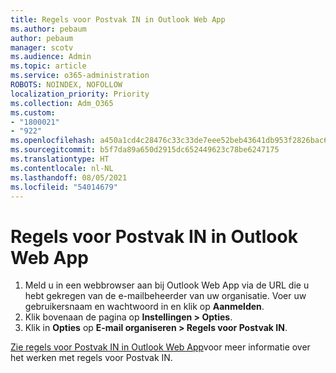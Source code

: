 ```yaml
---
title: Regels voor Postvak IN in Outlook Web App
ms.author: pebaum
author: pebaum
manager: scotv
ms.audience: Admin
ms.topic: article
ms.service: o365-administration
ROBOTS: NOINDEX, NOFOLLOW
localization_priority: Priority
ms.collection: Adm_O365
ms.custom:
- "1800021"
- "922"
ms.openlocfilehash: a450a1cd4c28476c33c33de7eee52beb43641db953f2826bac68ca76b2e50f25
ms.sourcegitcommit: b5f7da89a650d2915dc652449623c78be6247175
ms.translationtype: HT
ms.contentlocale: nl-NL
ms.lasthandoff: 08/05/2021
ms.locfileid: "54014679"
---
```

# <a name="inbox-rules-in-outlook-web-app"></a>Regels voor Postvak IN in Outlook Web App

1. Meld u in een webbrowser aan bij Outlook Web App via de URL die u hebt gekregen van de e-mailbeheerder van uw organisatie. Voer uw gebruikersnaam en wachtwoord in en klik op **Aanmelden**.
2. Klik bovenaan de pagina op **Instellingen > Opties**.
3. Klik in **Opties** op **E-mail organiseren > Regels voor Postvak IN**.

[Zie regels voor Postvak IN in Outlook Web App](https://support.office.com/article/inbox-rules-in-outlook-web-app-edea3d17-00c9-434b-b9b7-26ee8d9f5622)voor meer informatie over het werken met regels voor Postvak IN.
